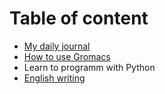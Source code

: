 # Table of content
* [My daily journal](https://chongchong8.github.io/journal/)
* [How to use Gromacs](https://chongchong8.github.io/md/)
* Learn to programm with Python
* [English writing](https://chongchong8.github.io/writing/)
